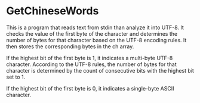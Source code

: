 # GetChineseWords
 This is a program that reads text from stdin than analyze it into UTF-8.
 It checks the value of the first byte of the character and determines the number of bytes for that character based on the UTF-8 encoding rules. It then stores the corresponding bytes in the ch array.
 
 If the highest bit of the first byte is 1, it indicates a multi-byte UTF-8 character. According to the UTF-8 rules, the number of bytes for that character is determined by the count of consecutive bits with the highest bit set to 1.
 
 If the highest bit of the first byte is 0, it indicates a single-byte ASCII character.
